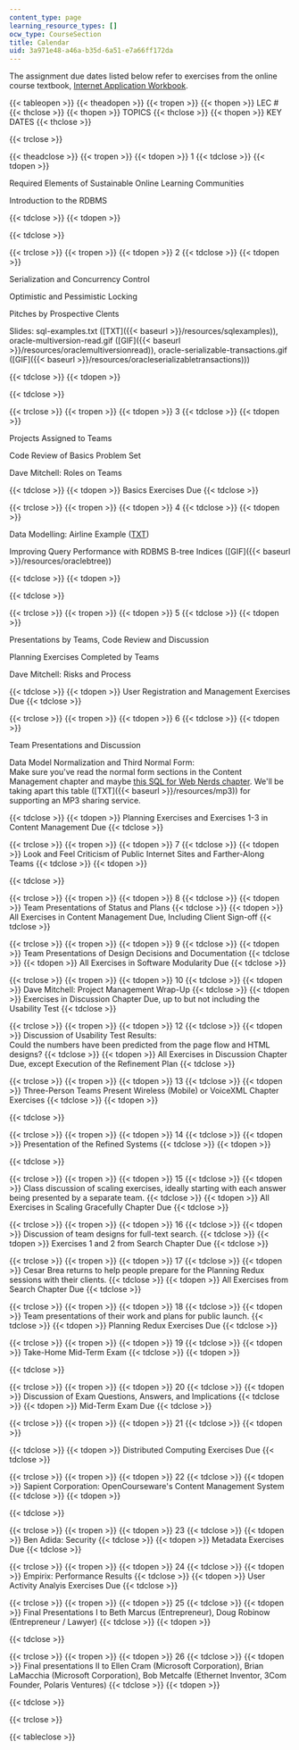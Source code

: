 ```yaml
---
content_type: page
learning_resource_types: []
ocw_type: CourseSection
title: Calendar
uid: 3a971e48-a46a-b35d-6a51-e7a66ff172da
---
```


The assignment due dates listed below refer to exercises from the online course textbook, [Internet Application Workbook](http://philip.greenspun.com/internet-application-workbook/).

{{< tableopen >}}
{{< theadopen >}}
{{< tropen >}}
{{< thopen >}}
LEC #
{{< thclose >}}
{{< thopen >}}
TOPICS
{{< thclose >}}
{{< thopen >}}
KEY DATES
{{< thclose >}}

{{< trclose >}}

{{< theadclose >}}
{{< tropen >}}
{{< tdopen >}}
1
{{< tdclose >}}
{{< tdopen >}}


Required Elements of Sustainable Online Learning Communities

Introduction to the RDBMS


{{< tdclose >}}
{{< tdopen >}}

{{< tdclose >}}

{{< trclose >}}
{{< tropen >}}
{{< tdopen >}}
2
{{< tdclose >}}
{{< tdopen >}}


Serialization and Concurrency Control

Optimistic and Pessimistic Locking

Pitches by Prospective Clents

Slides: sql-examples.txt ([TXT]({{< baseurl >}}/resources/sqlexamples)), oracle-multiversion-read.gif ([GIF]({{< baseurl >}}/resources/oraclemultiversionread)), oracle-serializable-transactions.gif ([GIF]({{< baseurl >}}/resources/oracleserializabletransactions)))


{{< tdclose >}}
{{< tdopen >}}

{{< tdclose >}}

{{< trclose >}}
{{< tropen >}}
{{< tdopen >}}
3
{{< tdclose >}}
{{< tdopen >}}


Projects Assigned to Teams

Code Review of Basics Problem Set

Dave Mitchell: Roles on Teams


{{< tdclose >}}
{{< tdopen >}}
Basics Exercises Due
{{< tdclose >}}

{{< trclose >}}
{{< tropen >}}
{{< tdopen >}}
4
{{< tdclose >}}
{{< tdopen >}}


Data Modelling: Airline Example ([TXT](/courses/electrical-engineering-and-computer-science/6-171-software-engineering-for-web-applications-fall-2003/calendar/airlinereservationsystem.txt))

Improving Query Performance with RDBMS B-tree Indices ([GIF]({{< baseurl >}}/resources/oraclebtree))


{{< tdclose >}}
{{< tdopen >}}

{{< tdclose >}}

{{< trclose >}}
{{< tropen >}}
{{< tdopen >}}
5
{{< tdclose >}}
{{< tdopen >}}


Presentations by Teams, Code Review and Discussion

Planning Exercises Completed by Teams

Dave Mitchell: Risks and Process


{{< tdclose >}}
{{< tdopen >}}
User Registration and Management Exercises Due
{{< tdclose >}}

{{< trclose >}}
{{< tropen >}}
{{< tdopen >}}
6
{{< tdclose >}}
{{< tdopen >}}


Team Presentations and Discussion

Data Model Normalization and Third Normal Form:  
Make sure you've read the normal form sections in the Content Management chapter and maybe [this SQL for Web Nerds chapter](http://philip.greenspun.com/sql/normalization). We'll be taking apart this table ([TXT]({{< baseurl >}}/resources/mp3)) for supporting an MP3 sharing service.


{{< tdclose >}}
{{< tdopen >}}
Planning Exercises and Exercises 1-3 in Content Management Due
{{< tdclose >}}

{{< trclose >}}
{{< tropen >}}
{{< tdopen >}}
7
{{< tdclose >}}
{{< tdopen >}}
Look and Feel Criticism of Public Internet Sites and Farther-Along Teams
{{< tdclose >}}
{{< tdopen >}}

{{< tdclose >}}

{{< trclose >}}
{{< tropen >}}
{{< tdopen >}}
8
{{< tdclose >}}
{{< tdopen >}}
Team Presentations of Status and Plans
{{< tdclose >}}
{{< tdopen >}}
All Exercises in Content Management Due, Including Client Sign-off
{{< tdclose >}}

{{< trclose >}}
{{< tropen >}}
{{< tdopen >}}
9
{{< tdclose >}}
{{< tdopen >}}
Team Presentations of Design Decisions and Documentation
{{< tdclose >}}
{{< tdopen >}}
All Exercises in Software Modularity Due
{{< tdclose >}}

{{< trclose >}}
{{< tropen >}}
{{< tdopen >}}
10
{{< tdclose >}}
{{< tdopen >}}
Dave Mitchell: Project Management Wrap-Up
{{< tdclose >}}
{{< tdopen >}}
Exercises in Discussion Chapter Due, up to but not including the Usability Test
{{< tdclose >}}

{{< trclose >}}
{{< tropen >}}
{{< tdopen >}}
12
{{< tdclose >}}
{{< tdopen >}}
Discussion of Usability Test Results:  
Could the numbers have been predicted from the page flow and HTML designs?
{{< tdclose >}}
{{< tdopen >}}
All Exercises in Discussion Chapter Due, except Execution of the Refinement Plan
{{< tdclose >}}

{{< trclose >}}
{{< tropen >}}
{{< tdopen >}}
13
{{< tdclose >}}
{{< tdopen >}}
Three-Person Teams Present Wireless (Mobile) or VoiceXML Chapter Exercises
{{< tdclose >}}
{{< tdopen >}}

{{< tdclose >}}

{{< trclose >}}
{{< tropen >}}
{{< tdopen >}}
14
{{< tdclose >}}
{{< tdopen >}}
Presentation of the Refined Systems
{{< tdclose >}}
{{< tdopen >}}

{{< tdclose >}}

{{< trclose >}}
{{< tropen >}}
{{< tdopen >}}
15
{{< tdclose >}}
{{< tdopen >}}
Class discussion of scaling exercises, ideally starting with each answer being presented by a separate team.
{{< tdclose >}}
{{< tdopen >}}
All Exercises in Scaling Gracefully Chapter Due
{{< tdclose >}}

{{< trclose >}}
{{< tropen >}}
{{< tdopen >}}
16
{{< tdclose >}}
{{< tdopen >}}
Discussion of team designs for full-text search.
{{< tdclose >}}
{{< tdopen >}}
Exercises 1 and 2 from Search Chapter Due
{{< tdclose >}}

{{< trclose >}}
{{< tropen >}}
{{< tdopen >}}
17
{{< tdclose >}}
{{< tdopen >}}
Cesar Brea returns to help people prepare for the Planning Redux sessions with their clients.
{{< tdclose >}}
{{< tdopen >}}
All Exercises from Search Chapter Due
{{< tdclose >}}

{{< trclose >}}
{{< tropen >}}
{{< tdopen >}}
18
{{< tdclose >}}
{{< tdopen >}}
Team presentations of their work and plans for public launch.
{{< tdclose >}}
{{< tdopen >}}
Planning Redux Exercises Due
{{< tdclose >}}

{{< trclose >}}
{{< tropen >}}
{{< tdopen >}}
19
{{< tdclose >}}
{{< tdopen >}}
Take-Home Mid-Term Exam
{{< tdclose >}}
{{< tdopen >}}

{{< tdclose >}}

{{< trclose >}}
{{< tropen >}}
{{< tdopen >}}
20
{{< tdclose >}}
{{< tdopen >}}
Discussion of Exam Questions, Answers, and Implications
{{< tdclose >}}
{{< tdopen >}}
Mid-Term Exam Due
{{< tdclose >}}

{{< trclose >}}
{{< tropen >}}
{{< tdopen >}}
21
{{< tdclose >}}
{{< tdopen >}}

{{< tdclose >}}
{{< tdopen >}}
Distributed Computing Exercises Due
{{< tdclose >}}

{{< trclose >}}
{{< tropen >}}
{{< tdopen >}}
22
{{< tdclose >}}
{{< tdopen >}}
Sapient Corporation: OpenCourseware's Content Management System
{{< tdclose >}}
{{< tdopen >}}

{{< tdclose >}}

{{< trclose >}}
{{< tropen >}}
{{< tdopen >}}
23
{{< tdclose >}}
{{< tdopen >}}
Ben Adida: Security
{{< tdclose >}}
{{< tdopen >}}
Metadata Exercises Due
{{< tdclose >}}

{{< trclose >}}
{{< tropen >}}
{{< tdopen >}}
24
{{< tdclose >}}
{{< tdopen >}}
Empirix: Performance Results
{{< tdclose >}}
{{< tdopen >}}
User Activity Analyis Exercises Due
{{< tdclose >}}

{{< trclose >}}
{{< tropen >}}
{{< tdopen >}}
25
{{< tdclose >}}
{{< tdopen >}}
Final Presentations I to Beth Marcus (Entrepreneur), Doug Robinow (Entrepreneur / Lawyer)
{{< tdclose >}}
{{< tdopen >}}

{{< tdclose >}}

{{< trclose >}}
{{< tropen >}}
{{< tdopen >}}
26
{{< tdclose >}}
{{< tdopen >}}
Final presentations II to Ellen Cram (Microsoft Corporation), Brian LaMacchia (Microsoft Corporation), Bob Metcalfe (Ethernet Inventor, 3Com Founder, Polaris Ventures)
{{< tdclose >}}
{{< tdopen >}}

{{< tdclose >}}

{{< trclose >}}

{{< tableclose >}}